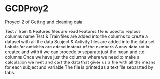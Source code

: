 GCDProy2
========

Proyect 2 of Getting and cleaning data

Test / Train & Features files are read
Features file is used to replace columns name
Test & Train files are added into the columns to create a dataset with all the data
Subject & Activity files are added into the data set
Labels for activities are added instead of the numbers
A new data set is created and with it we can procede to separate just the mean and std columns
Once we have just the columns where we need to make a calculation we melt and cast the data that gives us a file 
with all the means for each subject and variable
The file is printed as a text file separated by tabs. 
